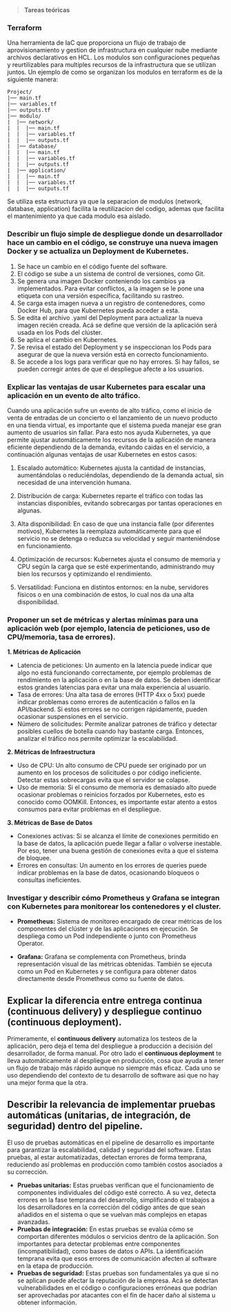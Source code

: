 > **Tareas teóricas**  
### Terraform 
Una herramienta de IaC que proporciona un flujo de trabajo de aprovisionamiento y gestion de infrastructura en cualquier nube mediante archivos declarativos en HCL.
Los modulos son configuraciones pequeñas y reurtilizables para multiples recursos de la infrastructura que se utilizan juntos. Un ejemplo de como se organizan los modulos en terraform es de la siguiente manera:
```plaintext
Project/
|── main.tf
|── variables.tf
|── outputs.tf
|── modulo/
|  |── network/
|  |  |── main.tf
|  |  |── variables.tf
|  |  |── outputs.tf
|  |── database/
|  |  |── main.tf
|  |  |── variables.tf
|  |  |── outputs.tf
|  |── application/
|  |  |── main.tf
|  |  |── variables.tf
|  |  |── outputs.tf
```
Se utiliza esta estructura ya que la separacion de modulos (network, database, application) facilita la reutilizacion del codigo, ademas que facilita el mantenimiento ya que cada modulo esa aislado.

### Describir un flujo simple de despliegue donde un desarrollador hace un cambio en el código, se construye una nueva imagen Docker y se actualiza un Deployment de Kubernetes.  

1. Se hace un cambio en el código fuente del software.
2. El código se sube a un sistema de control de versiones, como Git.
3. Se genera una imagen Docker conteniendo los cambios ya implementados. Para evitar conflictos, a la imagen se le pone una etiqueta con una versión específica, facilitando su rastreo.
4. Se carga esta imagen nueva a un registro de contenedores, como Docker Hub, para que Kubernetes pueda acceder a esta.
5. Se edita el archivo .yaml del Deployment para actualizar la nueva imagen recién creada. Acá se define que versión de la aplicación será usada en los Pods del clúster.
6. Se aplica el cambio en Kubernetes.
7. Se revisa el estado del Deployment y se inspeccionan los Pods para asegurar de que la nueva versión está en correcto funcionamiento.
8. Se accede a los logs para verificar que no hay errores. Si hay fallos, se pueden corregir antes de que el despliegue afecte a los usuarios.

### Explicar las ventajas de usar Kubernetes para escalar una aplicación en un evento de alto tráfico.

Cuando una aplicación sufre un evento de alto tráfico, como el inicio de venta de entradas de un concierto o el lanzamiento de un nuevo producto en una tienda virtual, es importante que el sistema pueda manejar ese gran aumento de usuarios sin fallar. Para esto nos ayuda Kubernetes, ya que permite ajustar automáticamente los recursos de la aplicación de manera eficiente dependiendo de la demanda, evitando caidas en el servicio, a continuación algunas ventajas de usar Kubernetes en estos casos:

1. Escalado automático: Kubernetes ajusta la cantidad de instancias, aumentándolas o reduciéndolas, dependiendo de la demanda actual, sin necesidad de una intervención humana.

2. Distribución de carga: Kubernetes reparte el tráfico con todas las instancias disponibles, evitando sobrecargas por tantas operaciones en algunas.

3. Alta disponibilidad: En caso de que una instancia falle (por diferentes motivos), Kubernetes la reemplaza automáticamente para que el servicio no se detenga o reduzca su velocidad y seguir manteniéndose en funcionamiento.

4. Optimización de recursos: Kubernetes ajusta el consumo de memoria y CPU según la carga que se esté experimentando, administrando muy bien los recursos y optimizando el rendimiento.

5. Versatilidad: Funciona en distintos entornos: en la nube, servidores físicos o en una combinación de estos, lo cual nos da una alta disponibilidad.

### Proponer un set de métricas y alertas mínimas para una aplicación web (por ejemplo, latencia de peticiones, uso de CPU/memoria, tasa de errores).

**1. Métricas de Aplicación**

- Latencia de peticiones: Un aumento en la latencia puede indicar que algo no está funcionando correctamente, por ejemplo problemas de rendimiento en la aplicación o en la base de datos. Se deben identificar estos grandes latencias para evitar una mala experiencia al usuario.
- Tasa de errores: Una alta tasa de errores (HTTP 4xx o 5xx) puede indicar problemas como errores de autenticación o fallos en la API/backend. Si estos errores se no corrigen rápidamente, pueden ocasionar suspensiones en el servicio.
- Número de solicitudes: Permite analizar patrones de tráfico y detectar posibles cuellos de botella cuando hay bastante carga. Entonces, analizar el tráfico nos permite optimizar la escalabilidad.

**2. Métricas de Infraestructura**

  - Uso de CPU: Un alto consumo de CPU puede ser originado por un aumento en los procesos de solicitudes o por código ineficiente. Detectar estas sobrecargas evita que el servidor se colapse.
  - Uso de memoria: Si el consumo de memoria es demasiado alto puede ocasionar problemas o reinicios forzados por Kubernetes, esto es conocido como OOMKill. Entonces, es importante estar atento a estos consumos para evitar problemas en el despliegue.
  
**3. Métricas de Base de Datos**

- Conexiones activas: Si se alcanza el límite de conexiones permitido en la base de datos, la aplicación puede llegar a fallar o volverse inestable. Por eso, tener una buena gestión de conexiones evita a que el sistema de bloquee.
- Errores en consultas: Un aumento en los errores de queries puede indicar problemas en la base de datos, ocasionando bloqueos o consultas ineficientes.

### Investigar y describir cómo Prometheus y Grafana se integran con Kubernetes para monitorear los contenedores y el cluster.

- **Prometheus:** Sistema de monitoreo encargado de crear métricas de los componentes del clúster y de las aplicaciones en ejecución. Se despliega como un Pod independiente o junto con Prometheus Operator.

- **Grafana:** Grafana se complementa con Prometheus, brinda representación visual de las métricas obtenidas. También se ejecuta como un Pod en Kubernetes y se configura para obtener datos directamente desde Prometheus como su fuente de datos.

## Explicar la diferencia entre entrega continua (continuous delivery) y despliegue continuo (continuous deployment).

Primeramente, el **continuous delivery** automatiza los testeos de la aplicación, pero deja el tema del despliegue a producción a decisión del desarrollador, de forma manual. Por otro lado el **continuous deployment**  te lleva automáticamente al despliegue en producción, cosa que ayuda a tener un flujo de trabajo más rápido aunque no siempre más eficaz. Cada uno se uso dependiendo del contexto de tu desarrollo de software asi que no hay una mejor forma que la otra.

## Describir la relevancia de implementar pruebas automáticas (unitarias, de integración, de seguridad) dentro del pipeline.

El uso de pruebas automáticas en el pipeline de desarrollo es importante para garantizar la escalabilidad, calidad y seguridad del software. 
Estas pruebas, al estar automatizadas, detectan errores de forma temprana, reduciendo así problemas en producción como también costos asociados a su corrección.

- **Pruebas unitarias:** Estas pruebas verifican que el funcionamiento de componentes individuales del código esté correcto. A su vez, detecta errores en la fase temprana del desarrollo, simplificando el trabajos a los desarrolladores en la corrección del código antes de que sean añadidos en el sistema o que se vuelvan más complejos en etapas avanzadas.
- **Pruebas de integración:** En estas pruebas se evalúa cómo se comportan diferentes módulos o servicios dentro de la aplicación. Son importantes para detectar problemas entre componentes (incompatibilidad), como bases de datos o APIs. La identificación temprana evita que esos errores de comunicación afecten al software en la etapa de producción.
- **Pruebas de seguridad:** Estas pruebas son fundamentales ya que si no se aplican puede afectar la reputación de la empresa. Acá se detectan vulnerabilidades en el código o configuraciones erróneas que podrían ser aprovechadas por atacantes con el fin de hacer daño al sistema u obtener información.
